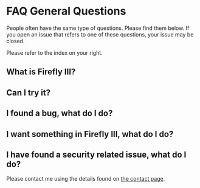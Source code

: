 # FAQ General Questions

People often have the same type of questions. Please find them below. If you open an issue that refers to one of these questions, your issue may be closed.

Please refer to the index on your right.

## What is Firefly III?

## Can I try it?

## I found a bug, what do I do?

## I want something in Firefly III, what do I do?

## I have found a security related issue, what do I do?

Please contact me using the details found on [the contact page](https://docs.firefly-iii.org/contact/contact).
